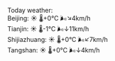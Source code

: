 Today weather:  
Beijing: ☀️   🌡️+0°C 🌬️↘4km/h  
Tianjin: ☀️   🌡️-1°C 🌬️↓11km/h  
Shijiazhuang: ☀️   🌡️+0°C 🌬️↙7km/h  
Tangshan: ☀️   🌡️+0°C 🌬️↓4km/h  
